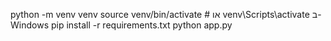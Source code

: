    python -m venv venv
   source venv/bin/activate  # או venv\Scripts\activate ב-Windows
   pip install -r requirements.txt
   python app.py
